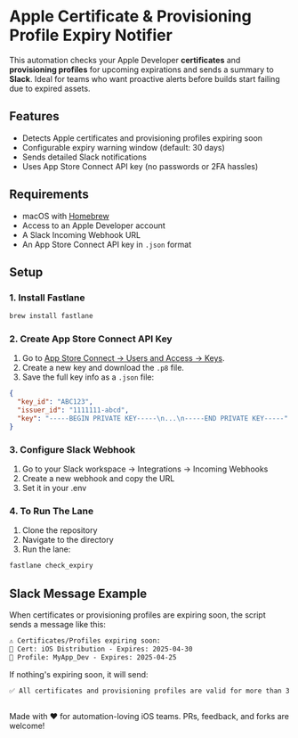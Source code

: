 # Apple Certificate & Provisioning Profile Expiry Notifier

This automation checks your Apple Developer **certificates** and **provisioning profiles** for upcoming expirations and sends a summary to **Slack**.
Ideal for teams who want proactive alerts before builds start failing due to expired assets.

## Features

- Detects Apple certificates and provisioning profiles expiring soon
- Configurable expiry warning window (default: 30 days)
- Sends detailed Slack notifications
- Uses App Store Connect API key (no passwords or 2FA hassles)

## Requirements

- macOS with [Homebrew](https://brew.sh)
- Access to an Apple Developer account
- A Slack Incoming Webhook URL
- An App Store Connect API key in `.json` format

## Setup

### 1. Install Fastlane
```bash
brew install fastlane
```
### 2. Create App Store Connect API Key

1. Go to [App Store Connect → Users and Access → Keys](https://appstoreconnect.apple.com/access/api).
2. Create a new key and download the `.p8` file.
3. Save the full key info as a `.json` file:

```json
{
  "key_id": "ABC123",
  "issuer_id": "1111111-abcd",
  "key": "-----BEGIN PRIVATE KEY-----\n...\n-----END PRIVATE KEY-----"
}
```

### 3. Configure Slack Webhook
1. Go to your Slack workspace → Integrations → Incoming Webhooks
2. Create a new webhook and copy the URL
3. Set it in your .env


### 4. To Run The Lane
1. Clone the repository
2. Navigate to the directory
3. Run the lane:
```bash
fastlane check_expiry
```

## Slack Message Example
When certificates or provisioning profiles are expiring soon, the script sends a message like this:
```markdown
⚠️ Certificates/Profiles expiring soon:
🔐 Cert: iOS Distribution - Expires: 2025-04-30
📄 Profile: MyApp_Dev - Expires: 2025-04-25
```

If nothing's expiring soon, it will send:
```markdown
✅ All certificates and provisioning profiles are valid for more than 30 days.
```

##
Made with ❤️ for automation-loving iOS teams.
PRs, feedback, and forks are welcome!